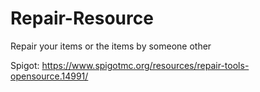 # Repair-Resource
Repair your items or the items by someone other

Spigot: https://www.spigotmc.org/resources/repair-tools-opensource.14991/
